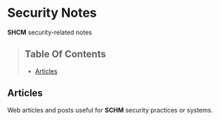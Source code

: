 # Security Notes
**SHCM** security-related notes

> ## Table Of Contents
> * [Articles](#articles)

## Articles
Web articles and posts useful for **SCHM** security practices or systems.
